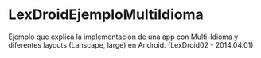 LexDroidEjemploMultiIdioma
==========================

Ejemplo que explica la implementación de una app con Multi-Idioma y diferentes layouts (Lanscape, large) en Android. (LexDroid02 - 2014.04.01) 
